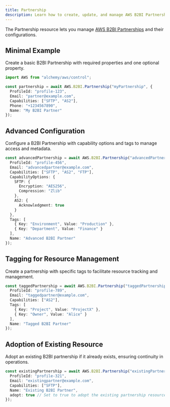 ```yaml
---
title: Partnership
description: Learn how to create, update, and manage AWS B2BI Partnerships using Alchemy Cloud Control.
---
```



The Partnership resource lets you manage [AWS B2BI Partnerships](https://docs.aws.amazon.com/b2bi/latest/userguide/) and their configurations.

## Minimal Example

Create a basic B2BI Partnership with required properties and one optional property.

```ts
import AWS from "alchemy/aws/control";

const partnership = await AWS.B2BI.Partnership("myPartnership", {
  ProfileId: "profile-123",
  Email: "partner@example.com",
  Capabilities: ["SFTP", "AS2"],
  Phone: "+1234567890",
  Name: "My B2BI Partner"
});
```

## Advanced Configuration

Configure a B2BI Partnership with capability options and tags to manage access and metadata.

```ts
const advancedPartnership = await AWS.B2BI.Partnership("advancedPartnership", {
  ProfileId: "profile-456",
  Email: "advancedpartner@example.com",
  Capabilities: ["SFTP", "AS2", "FTP"],
  CapabilityOptions: {
    SFTP: {
      Encryption: "AES256",
      Compression: "Zlib"
    },
    AS2: {
      Acknowledgment: true
    }
  },
  Tags: [
    { Key: "Environment", Value: "Production" },
    { Key: "Department", Value: "Finance" }
  ],
  Name: "Advanced B2BI Partner"
});
```

## Tagging for Resource Management

Create a partnership with specific tags to facilitate resource tracking and management.

```ts
const taggedPartnership = await AWS.B2BI.Partnership("taggedPartnership", {
  ProfileId: "profile-789",
  Email: "taggedpartner@example.com",
  Capabilities: ["AS2"],
  Tags: [
    { Key: "Project", Value: "ProjectX" },
    { Key: "Owner", Value: "Alice" }
  ],
  Name: "Tagged B2BI Partner"
});
```

## Adoption of Existing Resource

Adopt an existing B2BI partnership if it already exists, ensuring continuity in operations.

```ts
const existingPartnership = await AWS.B2BI.Partnership("existingPartnership", {
  ProfileId: "profile-321",
  Email: "existingpartner@example.com",
  Capabilities: ["SFTP"],
  Name: "Existing B2BI Partner",
  adopt: true // Set to true to adopt the existing partnership resource
});
```
